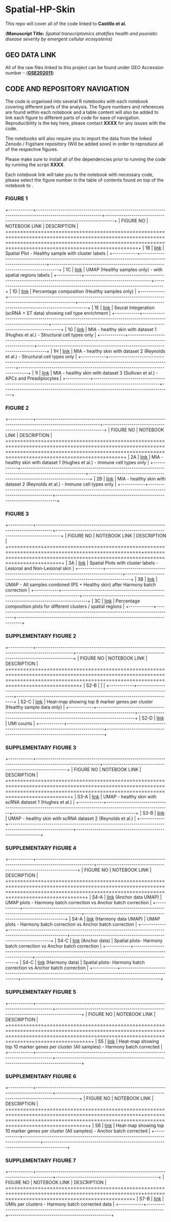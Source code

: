 # Spatial-HP-Skin

This repo will cover all of the code linked to **Castillo et al.**

(**Manuscript Title:** *Spatial transcriptomics stratifies health and psoriatic disease severity by emergent cellular ecosystems*)

## GEO DATA LINK

All of the raw files linked to this project can be found under GEO Accession number - ([**GSE202011**](https://www.ncbi.nlm.nih.gov/geo/query/acc.cgi?acc=GSE202011))

## CODE AND REPOSITORY NAVIGATION

The code is organised into several R notebooks with each notebook covering different parts of the analysis. The figure numbers and references are found within each notebook and a table content will also be added to link each figure to different parts of code for ease of navigation. Reproducibility is the key here, please contact **XXXX** for any issues with the code.

The notebooks will also require you to import the data from the linked Zenodo / Figshare repository (Will be added soon) in order to reproduce all of the respective figures.

Please make sure to install all of the dependencies prior to running the code by running the script **XXXX**.

Each notebook link will take you to the notebook with necessary code, please select the figure number in the table of contents found on top of the notebook to .

### FIGURE 1

+------------+--------------------------------------------------------------------------------------------------------------+----------------------------------------------------------------------------------+
| FIGURE NO  | NOTEBOOK LINK                                                                                                | DESCRIPTION                                                                      |
+============+==============================================================================================================+==================================================================================+
| 1B         | [link](https://github.com/IkjotSidhu/Spatial-HP-Skin/blob/main/ST_HEALTHY_SAMPLES_FIGURE_1.md)               | Spatial Plot - Healthy sample with cluster labels                                |
+------------+--------------------------------------------------------------------------------------------------------------+----------------------------------------------------------------------------------+
| 1C         | [link](https://github.com/IkjotSidhu/Spatial-HP-Skin/blob/main/ST_HEALTHY_SAMPLES_FIGURE_1.md)               | UMAP (Healthy samples only) - with spatial regions labels                        |
+------------+--------------------------------------------------------------------------------------------------------------+----------------------------------------------------------------------------------+
| 1D         | [link](https://github.com/IkjotSidhu/Spatial-HP-Skin/blob/main/ST_HEALTHY_SAMPLES_FIGURE_1.md)               | Percentage composition (Healthy samples only)                                    |
+------------+--------------------------------------------------------------------------------------------------------------+----------------------------------------------------------------------------------+
| 1E         | [link](https://github.com/IkjotSidhu/Spatial-HP-Skin/blob/main/ST_HEALTHY_SAMPLES_PART_2_TRAVIS_DATA_.md)    | Seurat Integeration (scRNA + ST data) showing cell type enrichment               |
+------------+--------------------------------------------------------------------------------------------------------------+----------------------------------------------------------------------------------+
| 1G         | [link](https://github.com/IkjotSidhu/Spatial-HP-Skin/blob/main/ST_HEALTHY_SAMPLES_PART_2_TRAVIS_DATA_.md)    | MIA - healthy skin with dataset 1 (Hughes et al.) - Structural cell types only   |
+------------+--------------------------------------------------------------------------------------------------------------+----------------------------------------------------------------------------------+
| 1H         | [link](https://github.com/IkjotSidhu/Spatial-HP-Skin/blob/main/ST_HEALTHY_SAMPLES_PART_3(REYNOLDS_DATA).md)  | MIA - healthy skin with dataset 2 (Reynolds et al.) - Structural cell types only |
+------------+--------------------------------------------------------------------------------------------------------------+----------------------------------------------------------------------------------+
| 1I         | [link](https://github.com/IkjotSidhu/Spatial-HP-Skin/blob/main/ST_HEALTHY_SAMPLES_PART-4(SULLIVAN_DATA).Rmd) | MIA - healthy skin with dataset 3 (Sullivan et al.) - APCs and Preadiplocytes    |
+------------+--------------------------------------------------------------------------------------------------------------+----------------------------------------------------------------------------------+

### FIGURE 2

+------------+-------------------------------------------------------------------------------------------------------------+------------------------------------------------------------------------------+
| FIGURE NO  | NOTEBOOK LINK                                                                                               | DESCRIPTION                                                                  |
+============+=============================================================================================================+==============================================================================+
| 2A         | [link](https://github.com/IkjotSidhu/Spatial-HP-Skin/blob/main/ST_HEALTHY_SAMPLES_PART_2_TRAVIS_DATA_.md)   | MIA - healthy skin with dataset 1 (Hughes et al.) - Immune cell types only   |
+------------+-------------------------------------------------------------------------------------------------------------+------------------------------------------------------------------------------+
| 2B         | [link](https://github.com/IkjotSidhu/Spatial-HP-Skin/blob/main/ST_HEALTHY_SAMPLES_PART_3(REYNOLDS_DATA).md) | MIA - healthy skin with dataset 2 (Reynolds et al.) - Immune cell types only |
+------------+-------------------------------------------------------------------------------------------------------------+------------------------------------------------------------------------------+

### FIGURE 3

+------------+--------------------------------------------------------------------------------------+--------------------------------------------------------------------------------+
| FIGURE NO  | NOTEBOOK LINK                                                                        | DESCRIPTION                                                                    |
+============+======================================================================================+================================================================================+
| 3A         | [link](https://github.com/IkjotSidhu/Spatial-HP-Skin/blob/main/PS_SAMPLES_PART_2.md) | Spatial Plots with cluster labels - Lesional and Non-Lesional skin             |
+------------+--------------------------------------------------------------------------------------+--------------------------------------------------------------------------------+
| 3B         | [link](https://github.com/IkjotSidhu/Spatial-HP-Skin/blob/main/PS_SAMPLES_PART_2.md) | UMAP - All samples combined (PS + Healthy skin) after Harmony batch correction |
+------------+--------------------------------------------------------------------------------------+--------------------------------------------------------------------------------+
| 3C         | [link](https://github.com/IkjotSidhu/Spatial-HP-Skin/blob/main/PS_SAMPLES_PART_2.md) | Percentage composition plots for different clusters / spatial regions          |
+------------+--------------------------------------------------------------------------------------+--------------------------------------------------------------------------------+

### SUPPLEMENTARY FIGURE 2

+------------+------------------------------------------------------------------------------------------------+----------------------------------------------------------------------------+
| FIGURE NO  | NOTEBOOK LINK                                                                                  | DESCRIPTION                                                                |
+============+================================================================================================+============================================================================+
| S2-B       |                                                                                                |                                                                            |
+------------+------------------------------------------------------------------------------------------------+----------------------------------------------------------------------------+
| S2-C       | [link](https://github.com/IkjotSidhu/Spatial-HP-Skin/blob/main/ST_HEALTHY_SAMPLES_FIGURE_1.md) | Heat-map showing top 8 marker genes per cluster (Healthy sample data only) |
+------------+------------------------------------------------------------------------------------------------+----------------------------------------------------------------------------+
| S2-D       | [link](https://github.com/IkjotSidhu/Spatial-HP-Skin/blob/main/ST_HEALTHY_SAMPLES_FIGURE_1.md) | UMI counts                                                                 |
+------------+------------------------------------------------------------------------------------------------+----------------------------------------------------------------------------+

### SUPPLEMENTARY FIGURE 3

+------------+-------------------------------------------------------------------------------------------------------------+------------------------------------------------------------+
| FIGURE NO  | NOTEBOOK LINK                                                                                               | DESCRIPTION                                                |
+============+=============================================================================================================+============================================================+
| S3-A       | [link](https://github.com/IkjotSidhu/Spatial-HP-Skin/blob/main/ST_HEALTHY_SAMPLES_PART_2_TRAVIS_DATA_.md)   | UMAP - healthy skin with scRNA dataset 1 (Hughes et al.)   |
+------------+-------------------------------------------------------------------------------------------------------------+------------------------------------------------------------+
| S3-B       | [link](https://github.com/IkjotSidhu/Spatial-HP-Skin/blob/main/ST_HEALTHY_SAMPLES_PART_3(REYNOLDS_DATA).md) | UMAP - healthy skin with scRNA dataset 2 (Reynolds et al.) |
+------------+-------------------------------------------------------------------------------------------------------------+------------------------------------------------------------+

### SUPPLEMENTARY FIGURE 4

+------------+----------------------------------------------------------------------------------------------------------+--------------------------------------------------------------------+
| FIGURE NO  | NOTEBOOK LINK                                                                                            | DESCRIPTION                                                        |
+============+==========================================================================================================+====================================================================+
| S4-A       | [link](https://github.com/IkjotSidhu/Spatial-HP-Skin/blob/main/PS_SAMPLES_PART_1.md) (Anchor data UMAP)  | UMAP plots - Harmony batch correction vs Anchor batch correction   |
+------------+----------------------------------------------------------------------------------------------------------+--------------------------------------------------------------------+
| S4-A       | [link](https://github.com/IkjotSidhu/Spatial-HP-Skin/blob/main/PS_SAMPLES_PART_2.md) (Harmony data UMAP) | UMAP plots - Harmony batch correction vs Anchor batch correction   |
+------------+----------------------------------------------------------------------------------------------------------+--------------------------------------------------------------------+
| S4-C       | [link](https://github.com/IkjotSidhu/Spatial-HP-Skin/blob/main/PS_SAMPLES_PART_1.md) (Anchor data)       | Spatial plots- Harmony batch correction vs Anchor batch correction |
+------------+----------------------------------------------------------------------------------------------------------+--------------------------------------------------------------------+
| S4-C       | [link](https://github.com/IkjotSidhu/Spatial-HP-Skin/blob/main/PS_SAMPLES_PART_2.md) (Harmony data)      | Spatial plots- Harmony batch correction vs Anchor batch correction |
+------------+----------------------------------------------------------------------------------------------------------+--------------------------------------------------------------------+

### SUPPLEMENTARY FIGURE 5

+------------+--------------------------------------------------------------------------------------+------------------------------------------------------------------------------------------+
| FIGURE NO  | NOTEBOOK LINK                                                                        | DESCRIPTION                                                                              |
+============+======================================================================================+==========================================================================================+
| S5         | [link](https://github.com/IkjotSidhu/Spatial-HP-Skin/blob/main/PS_SAMPLES_PART_2.md) | Heat-map showing top 10 marker genes per cluster (All samples) - Harmony batch corrected |
+------------+--------------------------------------------------------------------------------------+------------------------------------------------------------------------------------------+

### SUPPLEMENTARY FIGURE 6

+------------+--------------------------------------------------------------------------------------+-----------------------------------------------------------------------------------------+
| FIGURE NO  | NOTEBOOK LINK                                                                        | DESCRIPTION                                                                             |
+============+======================================================================================+=========================================================================================+
| S6         | [link](https://github.com/IkjotSidhu/Spatial-HP-Skin/blob/main/PS_SAMPLES_PART_1.md) | Heat-map showing top 10 marker genes per cluster (All samples) - Anchor batch corrected |
+------------+--------------------------------------------------------------------------------------+-----------------------------------------------------------------------------------------+

### SUPPLEMENTARY FIGURE 7

+------------+--------------------------------------------------------------------------------------+--------------------------------------------------+
| FIGURE NO  | NOTEBOOK LINK                                                                        | DESCRIPTION                                      |
+============+======================================================================================+==================================================+
| S7-B       | [link](https://github.com/IkjotSidhu/Spatial-HP-Skin/blob/main/PS_SAMPLES_PART_2.md) | UMIs per clusters - Harmony batch corrected data |
+------------+--------------------------------------------------------------------------------------+--------------------------------------------------+
